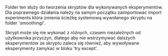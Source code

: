 Folder ten służy do tworzenia skryptów dla wykonywanych eksperymentów.
Dla poprawnego działania należy na samym początku zaimportować 
import experiments
która zmienia ścieżkę systemową wywołanego skryptu na folder 'smoothing/'.

Skrypt może się nie wykonać z różnych, czasem niezależnych od użytkownika przyczyn, dlatego aby nie wstrzymywać dalszych eksperymentów ze skryptu zaleca się również, aby wywoływane eksperymenty zamykać w bloku 'try except'.